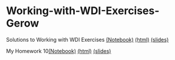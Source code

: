 # Working-with-WDI-Exercises-Gerow

Solutions to Working with WDI Exercises [(Notebook)](./Working-with-WDI-Exercises.ipynb) [(html)](https://smu-econ-growth.github.io/EconGrowthUG-Slides-Working-with-WDI-Exercises/Working-with-WDI-Exercises.html) [(slides)](https://smu-econ-growth.github.io/EconGrowthUG-Slides-Working-with-WDI-Exercises/)

My Homework 10[(Notebook)](https://gracegerow.github.io/Working-with-WDI-Exercises-Gerow/WDI_Gerow.ipynb) [(html)](https://gracegerow.github.io/Working-with-WDI-Exercises-Gerow/WDI_Gerow.html) [(slides)](https://gracegerow.github.io/Working-with-WDI-Exercises-Gerow/)
